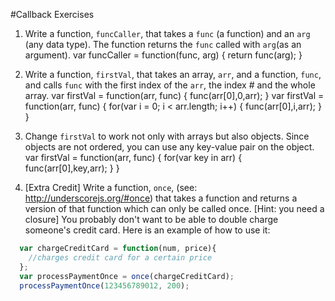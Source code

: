 #Callback Exercises

1. Write a function, `funcCaller`, that takes a `func` (a function) and an `arg` (any data type). The function returns the `func` called with `arg`(as an argument).
var funcCaller = function(func, arg) {
  return func(arg);
}

1. Write a function, `firstVal`, that takes an array, `arr`, and a function, `func`, and calls `func` with the first index of the `arr`, the index # and the whole array.
var firstVal = function(arr, func) {
  func(arr[0],0,arr);
}
var firstVal = function(arr, func) {
  for(var i = 0; i < arr.length; i++) {
    func(arr[0],i,arr);
  }
}
1. Change `firstVal` to work not only with arrays but also objects. Since objects are not ordered, you can use any key-value pair on the object.
var firstVal = function(arr, func) {
  for(var key in arr) {
    func(arr[0],key,arr);
  }
}
1. [Extra Credit] Write a function, `once`, (see: http://underscorejs.org/#once) that takes a function and returns a version of that function which can only be called once. [Hint: you need a closure]
  You probably don't want to be able to double charge someone's credit card. Here is an example of how to use it:
  ```javascript
    var chargeCreditCard = function(num, price){
      //charges credit card for a certain price
    };
    var processPaymentOnce = once(chargeCreditCard);
    processPaymentOnce(123456789012, 200);
  ```

